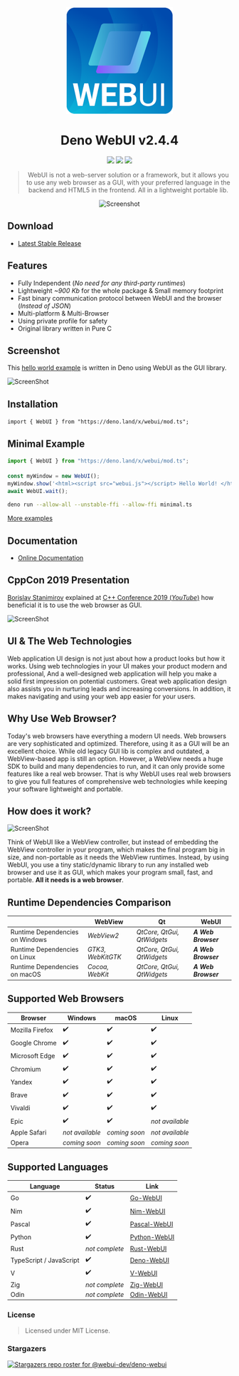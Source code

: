 <div align="center">

![Logo](img/webui.png)

# Deno WebUI v2.4.4

[last-commit]: https://img.shields.io/github/last-commit/webui-dev/webui?style=for-the-badge&logo=github&logoColor=C0CAF5&labelColor=414868
[release-version]: https://img.shields.io/github/v/tag/webui-dev/webui?style=for-the-badge&logo=webtrees&logoColor=C0CAF5&labelColor=414868&color=7664C6
[license]: https://img.shields.io/github/license/webui-dev/webui?style=for-the-badge&logo=opensourcehardware&label=License&logoColor=C0CAF5&labelColor=414868&color=8c73cc

[![][last-commit]](https://github.com/webui-dev/deno-webui/pulse)
[![][release-version]](https://github.com/webui-dev/deno-webui/releases/latest)
[![][license]](https://github.com/webui-dev/deno-webui/blob/main/LICENSE)

> WebUI is not a web-server solution or a framework, but it allows you to use any web browser as a GUI, with your preferred language in the backend and HTML5 in the frontend. All in a lightweight portable lib.

![Screenshot](img/screenshot.png)

</div>

## Download

- [Latest Stable Release](https://github.com/webui-dev/deno-webui/releases)

## Features

- Fully Independent (_No need for any third-party runtimes_)
- Lightweight _~900 Kb_ for the whole package & Small memory footprint
- Fast binary communication protocol between WebUI and the browser (_Instead of
  JSON_)
- Multi-platform & Multi-Browser
- Using private profile for safety
- Original library written in Pure C

## Screenshot

This [hello world example](https://github.com/webui-dev/deno-webui/tree/main/examples/hello_world)
is written in Deno using WebUI as the GUI library.

![ScreenShot](img/webui_deno_example.png)

## Installation

`import { WebUI } from "https://deno.land/x/webui/mod.ts";`

## Minimal Example

```js
import { WebUI } from "https://deno.land/x/webui/mod.ts";

const myWindow = new WebUI();
myWindow.show('<html><script src="webui.js"></script> Hello World! </html>');
await WebUI.wait();
```

```sh
deno run --allow-all --unstable-ffi --allow-ffi minimal.ts
```

[More examples](https://github.com/webui-dev/deno-webui/tree/main/examples)

## Documentation

- [Online Documentation](https://webui.me/docs/#/deno_api)

## CppCon 2019 Presentation

[Borislav Stanimirov](https://ibob.bg/) explained at
[C++ Conference 2019 (_YouTube_)](https://www.youtube.com/watch?v=bbbcZd4cuxg)
how beneficial it is to use the web browser as GUI.

<!-- <div align="center">
  <a href="https://www.youtube.com/watch?v=bbbcZd4cuxg"><img src="https://img.youtube.com/vi/bbbcZd4cuxg/0.jpg" alt="Embrace Modern Technology: Using HTML 5 for GUI in C++ - Borislav Stanimirov - CppCon 2019"></a>
</div> -->

![ScreenShot](img/cppcon_2019.png)

## UI & The Web Technologies

Web application UI design is not just about how a product looks but how it
works. Using web technologies in your UI makes your product modern and
professional, And a well-designed web application will help you make a solid
first impression on potential customers. Great web application design also
assists you in nurturing leads and increasing conversions. In addition, it makes
navigating and using your web app easier for your users.

## Why Use Web Browser?

Today's web browsers have everything a modern UI needs. Web browsers are very
sophisticated and optimized. Therefore, using it as a GUI will be an excellent
choice. While old legacy GUI lib is complex and outdated, a WebView-based app is
still an option. However, a WebView needs a huge SDK to build and many
dependencies to run, and it can only provide some features like a real web
browser. That is why WebUI uses real web browsers to give you full features of
comprehensive web technologies while keeping your software lightweight and
portable.

## How does it work?

![ScreenShot](img/webui_diagram.png)

Think of WebUI like a WebView controller, but instead of embedding the WebView
controller in your program, which makes the final program big in size, and
non-portable as it needs the WebView runtimes. Instead, by using WebUI, you use
a tiny static/dynamic library to run any installed web browser and use it as
GUI, which makes your program small, fast, and portable. **All it needs is a web
browser**.

## Runtime Dependencies Comparison

|                                 | WebView           | Qt                         | WebUI               |
| ------------------------------- | ----------------- | -------------------------- | ------------------- |
| Runtime Dependencies on Windows | _WebView2_        | _QtCore, QtGui, QtWidgets_ | **_A Web Browser_** |
| Runtime Dependencies on Linux   | _GTK3, WebKitGTK_ | _QtCore, QtGui, QtWidgets_ | **_A Web Browser_** |
| Runtime Dependencies on macOS   | _Cocoa, WebKit_   | _QtCore, QtGui, QtWidgets_ | **_A Web Browser_** |

## Supported Web Browsers

| Browser         | Windows         | macOS         | Linux           |
| --------------- | --------------- | ------------- | --------------- |
| Mozilla Firefox | ✔️              | ✔️            | ✔️              |
| Google Chrome   | ✔️              | ✔️            | ✔️              |
| Microsoft Edge  | ✔️              | ✔️            | ✔️              |
| Chromium        | ✔️              | ✔️            | ✔️              |
| Yandex          | ✔️              | ✔️            | ✔️              |
| Brave           | ✔️              | ✔️            | ✔️              |
| Vivaldi         | ✔️              | ✔️            | ✔️              |
| Epic            | ✔️              | ✔️            | _not available_ |
| Apple Safari    | _not available_ | _coming soon_ | _not available_ |
| Opera           | _coming soon_   | _coming soon_ | _coming soon_   |

## Supported Languages

| Language                | Status         | Link                                                      |
| ----------------------- | -------------- | --------------------------------------------------------- |
| Go                      | ✔️             | [Go-WebUI](https://github.com/webui-dev/go-webui)         |
| Nim                     | ✔️             | [Nim-WebUI](https://github.com/webui-dev/nim-webui)       |
| Pascal                  | ✔️             | [Pascal-WebUI](https://github.com/webui-dev/pascal-webui) |
| Python                  | ✔️             | [Python-WebUI](https://github.com/webui-dev/python-webui) |
| Rust                    | _not complete_ | [Rust-WebUI](https://github.com/webui-dev/rust-webui)     |
| TypeScript / JavaScript | ✔️             | [Deno-WebUI](https://github.com/webui-dev/deno-webui)     |
| V                       | ✔️             | [V-WebUI](https://github.com/webui-dev/v-webui)           |
| Zig                     | _not complete_ | [Zig-WebUI](https://github.com/webui-dev/zig-webui)       |
| Odin                    | _not complete_ | [Odin-WebUI](https://github.com/webui-dev/odin-webui)       |

### License

> Licensed under MIT License.

### Stargazers

[![Stargazers repo roster for @webui-dev/deno-webui](https://reporoster.com/stars/webui-dev/deno-webui)](https://github.com/webui-dev/deno-webui/stargazers)
